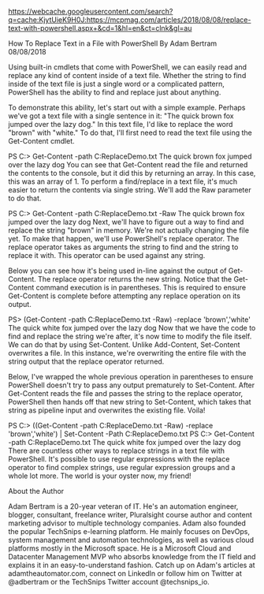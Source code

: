https://webcache.googleusercontent.com/search?q=cache:KjytUieK9H0J:https://mcpmag.com/articles/2018/08/08/replace-text-with-powershell.aspx+&cd=1&hl=en&ct=clnk&gl=au

How To Replace Text in a File with PowerShell
By Adam Bertram
08/08/2018

Using built-in cmdlets that come with PowerShell, we can easily read and replace any kind of content inside of a text file. Whether the string to find inside of the text file is just a single word or a complicated pattern, PowerShell has the ability to find and replace just about anything.

To demonstrate this ability, let's start out with a simple example. Perhaps we've got a text file with a single sentence in it: "The quick brown fox jumped over the lazy dog." In this text file, I'd like to replace the word "brown" with "white." To do that, I'll first need to read the text file using the Get-Content cmdlet.

PS C:> Get-Content -path C:ReplaceDemo.txt
The quick brown fox jumped over the lazy dog
You can see that Get-Content read the file and returned the contents to the console, but it did this by returning an array. In this case, this was an array of 1. To perform a find/replace in a text file, it's much easier to return the contents via single string. We'll add the Raw parameter to do that.

PS C:> Get-Content -path C:ReplaceDemo.txt -Raw
The quick brown fox jumped over the lazy dog
Next, we'll have to figure out a way to find and replace the string "brown" in memory. We're not actually changing the file yet. To make that happen, we'll use PowerShell's replace operator. The replace operator takes as arguments the string to find and the string to replace it with. This operator can be used against any string.

Below you can see how it's being used in-line against the output of Get-Content. The replace operator returns the new string. Notice that the Get-Content command execution is in parentheses. This is required to ensure Get-Content is complete before attempting any replace operation on its output.

PS> (Get-Content -path C:ReplaceDemo.txt -Raw) -replace 'brown','white'
The quick white fox jumped over the lazy dog
Now that we have the code to find and replace the string we're after, it's now time to modify the file itself. We can do that by using Set-Content. Unlike Add-Content, Set-Content overwrites a file. In this instance, we're overwriting the entire file with the string output that the replace operator returned.

Below, I've wrapped the whole previous operation in parentheses to ensure PowerShell doesn't try to pass any output prematurely to Set-Content. After Get-Content reads the file and passes the string to the replace operator, PowerShell then hands off that new string to Set-Content, which takes that string as pipeline input and overwrites the existing file. Voila!

PS C:> ((Get-Content -path C:ReplaceDemo.txt -Raw) -replace 'brown','white') | Set-Content -Path C:ReplaceDemo.txt
PS C:> Get-Content -path C:ReplaceDemo.txt
The quick white fox jumped over the lazy dog
There are countless other ways to replace strings in a text file with PowerShell. It's possible to use regular expressions with the replace operator to find complex strings, use regular expression groups and a whole lot more. The world is your oyster now, my friend!

About the Author


Adam Bertram is a 20-year veteran of IT. He's an automation engineer, blogger, consultant, freelance writer, Pluralsight course author and content marketing advisor to multiple technology companies. Adam also founded the popular TechSnips e-learning platform. He mainly focuses on DevOps, system management and automation technologies, as well as various cloud platforms mostly in the Microsoft space. He is a Microsoft Cloud and Datacenter Management MVP who absorbs knowledge from the IT field and explains it in an easy-to-understand fashion. Catch up on Adam's articles at adamtheautomator.com, connect on LinkedIn or follow him on Twitter at @adbertram or the TechSnips Twitter account @techsnips_io.

